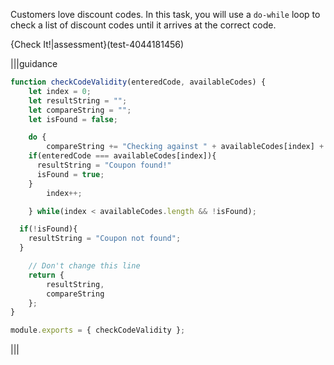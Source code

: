 Customers love discount codes. In this task, you will use a `do-while` loop to check a list of discount codes until it arrives at the correct code.

{Check It!|assessment}(test-4044181456)

|||guidance
```js
function checkCodeValidity(enteredCode, availableCodes) {
	let index = 0;
	let resultString = "";
	let compareString = "";
	let isFound = false;

	do {
		compareString += "Checking against " + availableCodes[index] + "...\n"
    if(enteredCode === availableCodes[index]){
      resultString = "Coupon found!"
      isFound = true;
    }
		index++; 

	} while(index < availableCodes.length && !isFound); 

  if(!isFound){
    resultString = "Coupon not found";
  }

	// Don't change this line
	return {
		resultString,
		compareString
	};
}

module.exports = { checkCodeValidity };
```
|||